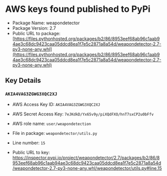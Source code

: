 # AWS keys found published to PyPi

* Package Name: weapondetector
* Package Version: 2.7
* Public URL to package: [https://files.pythonhosted.org/packages/b2/86/8953eef68ab96c1aab94ae3c68dc9423caa05ddcd8ea1f7e5c2871a8a54d/weapondetector-2.7-py3-none-any.whl](https://files.pythonhosted.org/packages/b2/86/8953eef68ab96c1aab94ae3c68dc9423caa05ddcd8ea1f7e5c2871a8a54d/weapondetector-2.7-py3-none-any.whl)

## Key Details

### `AKIA4VAG3ZGWG3XQC2XJ`

* AWS Access Key ID: `AKIA4VAG3ZGWG3XQC2XJ`
* AWS Secret Access Key: `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` 
* AWS role name: `user/weapondetection`
* File in package: `weapondetector/utils.py`
* Line number: `15`

* Public URL to key: https://inspector.pypi.io/project/weapondetector/2.7/packages/b2/86/8953eef68ab96c1aab94ae3c68dc9423caa05ddcd8ea1f7e5c2871a8a54d/weapondetector-2.7-py3-none-any.whl/weapondetector/utils.py#line.15



